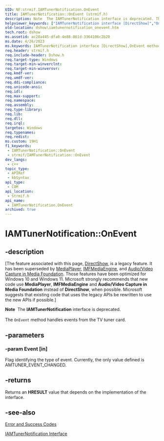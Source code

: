 ```yaml
---
UID: NF:strmif.IAMTunerNotification.OnEvent
title: IAMTunerNotification::OnEvent (strmif.h)
description: Note  The IAMTunerNotification interface is deprecated. The OnEvent method handles events from the TV tuner card.
helpviewer_keywords: ["IAMTunerNotification interface [DirectShow]","OnEvent method","IAMTunerNotification.OnEvent","IAMTunerNotification::OnEvent","IAMTunerNotificationOnEvent","OnEvent","OnEvent method [DirectShow]","OnEvent method [DirectShow]","IAMTunerNotification interface","dshow.iamtunernotification_onevent","strmif/IAMTunerNotification::OnEvent"]
old-location: dshow\iamtunernotification_onevent.htm
tech.root: dshow
ms.assetid: ac28a445-dfa0-4e88-861d-3364106c2b20
ms.date: 4/26/2023
ms.keywords: IAMTunerNotification interface [DirectShow],OnEvent method, IAMTunerNotification.OnEvent, IAMTunerNotification::OnEvent, IAMTunerNotificationOnEvent, OnEvent, OnEvent method [DirectShow], OnEvent method [DirectShow],IAMTunerNotification interface, dshow.iamtunernotification_onevent, strmif/IAMTunerNotification::OnEvent
req.header: strmif.h
req.include-header: Dshow.h
req.target-type: Windows
req.target-min-winverclnt: 
req.target-min-winversvr: 
req.kmdf-ver: 
req.umdf-ver: 
req.ddi-compliance: 
req.unicode-ansi: 
req.idl: 
req.max-support: 
req.namespace: 
req.assembly: 
req.type-library: 
req.lib: 
req.dll: 
req.irql: 
targetos: Windows
req.typenames: 
req.redist: 
ms.custom: 19H1
f1_keywords:
 - IAMTunerNotification::OnEvent
 - strmif/IAMTunerNotification::OnEvent
dev_langs:
 - c++
topic_type:
 - APIRef
 - kbSyntax
api_type:
 - COM
api_location:
 - Strmif.h
api_name:
 - IAMTunerNotification.OnEvent
archived: true
---
```


# IAMTunerNotification::OnEvent


## -description

\[The feature associated with this page, [DirectShow](/windows/win32/directshow/directshow), is a legacy feature. It has been superseded by [MediaPlayer](/uwp/api/Windows.Media.Playback.MediaPlayer), [IMFMediaEngine](/windows/win32/api/mfmediaengine/nn-mfmediaengine-imfmediaengine), and [Audio/Video Capture in Media Foundation](/windows/win32/medfound/audio-video-capture-in-media-foundation). Those features have been optimized for Windows 10 and Windows 11. Microsoft strongly recommends that new code use **MediaPlayer**, **IMFMediaEngine** and **Audio/Video Capture in Media Foundation** instead of **DirectShow**, when possible. Microsoft suggests that existing code that uses the legacy APIs be rewritten to use the new APIs if possible.\]

<div class="alert"><b>Note</b>  The <b>IAMTunerNotification</b> interface is deprecated.</div>
<div> </div>
The <code>OnEvent</code> method handles events from the TV tuner card.

## -parameters

### -param Event [in]

Flag identifying the type of event. Currently, the only value defined is AMTUNER_EVENT_CHANGED.

## -returns

Returns an <b>HRESULT</b> value that depends on the implementation of the interface.

## -see-also

<a href="/windows/desktop/DirectShow/error-and-success-codes">Error and Success Codes</a>



<a href="/windows/desktop/api/strmif/nn-strmif-iamtunernotification">IAMTunerNotification Interface</a>